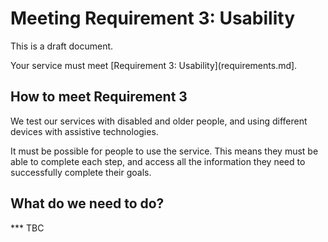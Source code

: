 # Meeting Requirement 3: Usability

This is a draft document.

Your service must meet [Requirement 3: Usability](requirements.md].

## How to meet Requirement 3

We test our services with disabled and older people, and using different devices with assistive technologies.

It must be possible for people to use the service. This means they must be able to complete each step, and access all the information they need to successfully complete their goals.

## What do we need to do?

*** TBC